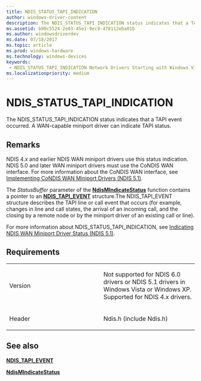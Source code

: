 ```yaml
---
title: NDIS_STATUS_TAPI_INDICATION
author: windows-driver-content
description: The NDIS_STATUS_TAPI_INDICATION status indicates that a TAPI event occurred. A WAN-capable miniport driver can indicate TAPI status.
ms.assetid: b90c5524-2e03-45e1-9ec9-478112eba01b
ms.author: windowsdriverdev 
ms.date: 07/18/2017 
ms.topic: article 
ms.prod: windows-hardware 
ms.technology: windows-devices 
keywords:
 - NDIS_STATUS_TAPI_INDICATION Network Drivers Starting with Windows Vista
ms.localizationpriority: medium
---
```


# NDIS\_STATUS\_TAPI\_INDICATION


The NDIS\_STATUS\_TAPI\_INDICATION status indicates that a TAPI event occurred. A WAN-capable miniport driver can indicate TAPI status.

Remarks
-------

NDIS 4.*x* and earlier NDIS WAN miniport drivers use this status indication. NDIS 5.0 and later WAN miniport drivers must use the CoNDIS WAN interface. For more information about the CoNDIS WAN interface, see [Implementing CoNDIS WAN Miniport Drivers (NDIS 5.1)](https://msdn.microsoft.com/library/windows/hardware/ff546752).

The *StatusBuffer* parameter of the [**NdisMIndicateStatus**](https://msdn.microsoft.com/library/windows/hardware/ff553538) function contains a pointer to an [**NDIS\_TAPI\_EVENT**](https://msdn.microsoft.com/library/windows/hardware/ff558986) structure.The NDIS\_TAPI\_EVENT structure describes the TAPI line or call event that occurs (for example, changes in line and call states, the arrival of an incoming call, and the closing by a remote node or by the miniport driver of an existing call or line).

For more information about NDIS\_STATUS\_TAPI\_INDICATION, see [Indicating NDIS WAN Miniport Driver Status (NDIS 5.1)](https://msdn.microsoft.com/library/windows/hardware/ff546867).

Requirements
------------

<table>
<colgroup>
<col width="50%" />
<col width="50%" />
</colgroup>
<tbody>
<tr class="odd">
<td><p>Version</p></td>
<td><p>Not supported for NDIS 6.0 drivers or NDIS 5.1 drivers in Windows Vista or Windows XP. Supported for NDIS 4.x drivers.</p></td>
</tr>
<tr class="even">
<td><p>Header</p></td>
<td>Ndis.h (include Ndis.h)</td>
</tr>
</tbody>
</table>

## See also


[**NDIS\_TAPI\_EVENT**](https://msdn.microsoft.com/library/windows/hardware/ff558986)

[**NdisMIndicateStatus**](https://msdn.microsoft.com/library/windows/hardware/ff553538)

 

 





